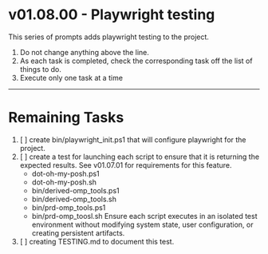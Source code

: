 # v01.08.00 - Playwright testing

This series of prompts adds playwright testing to the project.

1. Do not change anything above the line.
2. As each task is completed, check the corresponding task off the list of things to do.
3. Execute only one task at a time

---------------------------------------------------------------
# Remaining Tasks

1. [ ] create bin/playwright_init.ps1 that will configure playwright for the project.
2. [ ] create a test for launching each script to ensure that it is returning the expected results. See v01.07.01 for requirements for this feature.
    - dot-oh-my-posh.ps1
    - dot-oh-my-posh.sh
    - bin/derived-omp_tools.ps1
    - bin/derived-omp_tools.sh
    - bin/prd-omp_tools.ps1
    - bin/prd-omp_toosl.sh
    Ensure each script executes in an isolated test environment without modifying system state, user configuration, or creating persistent artifacts.
3. [ ] creating TESTING.md to document this test.